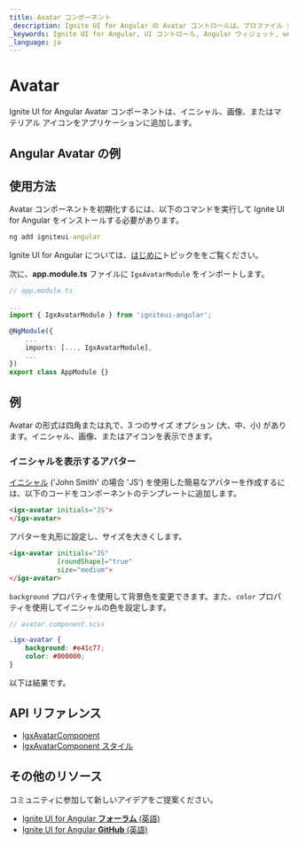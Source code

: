 ```yaml
---
title: Avatar コンポーネント
_description: Ignite UI for Angular の Avatar コントロールは、プロファイル ボタンなどのアプリケーションのインスタンスに画像、マテリアル アイコン、またはイニシャルを追加できます。
_keywords: Ignite UI for Angular, UI コントロール, Angular ウィジェット, web ウィジェット, UI ウィジェット, Angular, ネイティブ Angular コンポーネント スィート, ネイティブ Angular コントロール, ネイティブ Angular コンポーネント ライブラリ, Angular Avatar コンポーネント, Angular Avatar コントロール
_language: ja
---
```


# Avatar

<p class="highlight">Ignite UI for Angular Avatar コンポーネントは、イニシャル、画像、またはマテリアル アイコンをアプリケーションに追加します。</p>
<div class="divider"></div>

## Angular Avatar の例


<code-view style="height:200px" 
           data-demos-base-url="{environment:demosBaseUrl}" 
           iframe-src="{environment:demosBaseUrl}/layouts/avatar-sample-3" alt="Angular Avatar の例">
</code-view>

<div class="divider--half"></div>

## 使用方法

Avatar コンポーネントを初期化するには、以下のコマンドを実行して Ignite UI for Angular をインストールする必要があります。

```cmd
ng add igniteui-angular
```
Ignite UI for Angular については、[はじめに](general/getting-started.md)トピックををご覧ください。

次に、**app.module.ts** ファイルに `IgxAvatarModule` をインポートします。

```typescript
// app.module.ts

...
import { IgxAvatarModule } from 'igniteui-angular';

@NgModule({
    ...
    imports: [..., IgxAvatarModule],
    ...
})
export class AppModule {}
```

## 例

Avatar の形式は四角または丸で、3 つのサイズ オプション (大、中、小) があります。イニシャル、画像、またはアイコンを表示できます。

### イニシャルを表示するアバター
[イニシャル]({environment:angularApiUrl}/classes/igxavatarcomponent.html#initials) ('John Smith' の場合 'JS') を使用した簡易なアバターを作成するには、以下のコードをコンポーネントのテンプレートに追加します。

```html
<igx-avatar initials="JS">
</igx-avatar>
```
アバターを丸形に設定し、サイズを大きくします。

```html
<igx-avatar initials="JS"
            [roundShape]="true"
            size="medium">
</igx-avatar>
```
`background` プロパティを使用して背景色を変更できます。また、`color` プロパティを使用してイニシャルの色を設定します。

```scss
// avatar.component.scss

.igx-avatar {
    background: #e41c77;
    color: #000000;
}

```
以下は結果です。


<code-view style="height:100px" 
           data-demos-base-url="{environment:demosBaseUrl}" 
           iframe-src="{environment:demosBaseUrl}/layouts/avatar-sample-1" >
</code-view>

<div class="divider--half"></div>

## API リファレンス
<div class="divider--half"></div>

* [IgxAvatarComponent]({environment:angularApiUrl}/classes/igxavatarcomponent.html)
* [IgxAvatarComponent スタイル]({environment:sassApiUrl}/index.html#function-igx-avatar-theme)

## その他のリソース
<div class="divider--half"></div>

コミュニティに参加して新しいアイデアをご提案ください。
* [Ignite UI for Angular **フォーラム** (英語)](https://www.infragistics.com/community/forums/f/ignite-ui-for-angular)
* [Ignite UI for Angular **GitHub** (英語)](https://github.com/IgniteUI/igniteui-angular)